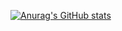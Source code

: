 
[![Anurag's GitHub stats](https://github-readme-stats.vercel.app/api?username=Joseph.R.Hopkins88)](https://github.com/anuraghazra/github-readme-stats)

